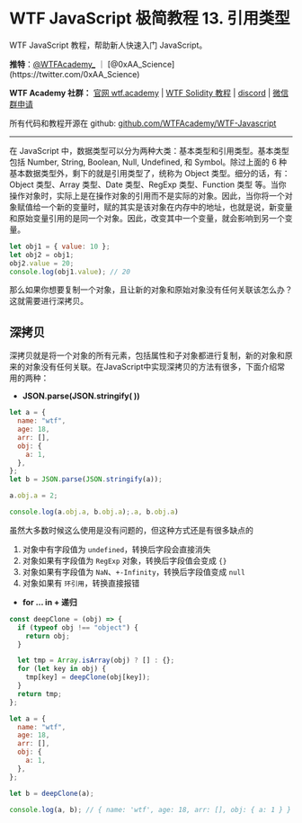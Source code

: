 # WTF JavaScript 极简教程 13. 引用类型

WTF JavaScript 教程，帮助新人快速入门 JavaScript。

**推特**：[@WTFAcademy_](https://twitter.com/WTFAcademy_) ｜ [@0xAA_Science](https://twitter.com/0xAA_Science)

**WTF Academy 社群：** [官网 wtf.academy](https://wtf.academy/) | [WTF Solidity 教程](https://github.com/AmazingAng/WTFSolidity) | [discord](https://discord.wtf.academy/) | [微信群申请](https://docs.google.com/forms/d/e/1FAIpQLSe4KGT8Sh6sJ7hedQRuIYirOoZK_85miz3dw7vA1-YjodgJ-A/viewform?usp=sf_link)

所有代码和教程开源在 github: [github.com/WTFAcademy/WTF-Javascript](https://github.com/WTFAcademy/WTF-Javascript)

---

在 JavaScript 中，数据类型可以分为两种大类：基本类型和引用类型。基本类型包括 Number, String, Boolean, Null, Undefined, 和 Symbol。除过上面的 6 种基本数据类型外，剩下的就是引用类型了，统称为 Object 类型。细分的话，有：Object 类型、Array 类型、Date 类型、RegExp 类型、Function 类型 等。当你操作对象时，实际上是在操作对象的引用而不是实际的对象。因此，当你将一个对象赋值给一个新的变量时，赋的其实是该对象在内存中的地址，也就是说，新变量和原始变量引用的是同一个对象。因此，改变其中一个变量，就会影响到另一个变量。

```javascript
let obj1 = { value: 10 };
let obj2 = obj1;
obj2.value = 20;
console.log(obj1.value); // 20
```

那么如果你想要复制一个对象，且让新的对象和原始对象没有任何关联该怎么办？这就需要进行深拷贝。

## 深拷贝

深拷贝就是将一个对象的所有元素，包括属性和子对象都进行复制，新的对象和原来的对象没有任何关联。在JavaScript中实现深拷贝的方法有很多，下面介绍常用的两种：



- **JSON.parse(JSON.stringify( ))**

```js
let a = {
  name: "wtf",
  age: 18,
  arr: [],
  obj: {
    a: 1,
  },
};
let b = JSON.parse(JSON.stringify(a));

a.obj.a = 2;

console.log(a.obj.a, b.obj.a);.a, b.obj.a)
```

虽然大多数时候这么使用是没有问题的，但这种方式还是有很多缺点的

1. 对象中有字段值为 `undefined`，转换后字段会直接消失
2. 对象如果有字段值为 `RegExp` 对象，转换后字段值会变成 `{}`
3. 对象如果有字段值为 `NaN`、`+-Infinity`，转换后字段值变成 `null`
4. 对象如果有 `环引用`，转换直接报错



- **for ... in + 递归**

```js
const deepClone = (obj) => {
  if (typeof obj !== "object") {
    return obj;
  }

  let tmp = Array.isArray(obj) ? [] : {};
  for (let key in obj) {
    tmp[key] = deepClone(obj[key]);
  }
  return tmp;
};

let a = {
  name: "wtf",
  age: 18,
  arr: [],
  obj: {
    a: 1,
  },
};

let b = deepClone(a);

console.log(a, b); // { name: 'wtf', age: 18, arr: [], obj: { a: 1 } } { name: 'wtf', age: 18, arr: [], obj: { a: 1 } }

```